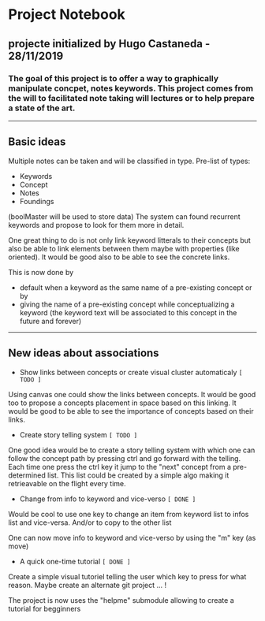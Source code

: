 # Project Notebook
## projecte initialized by Hugo Castaneda - 28/11/2019
### The goal of this project is to offer a way to graphically manipulate concpet, notes keywords. This project comes from the will to facilitated note taking will lectures or to help prepare a state of the art.

---
## Basic ideas
Multiple notes can be taken and will be classified in type.
Pre-list of types:
 * Keywords
 * Concept
 * Notes
 * Foundings

(boolMaster will be used to store data)
The system can found recurrent keywords and propose to look for them more in detail.

One great thing to do is not only link keyword litterals to their concepts but also be able to link elements between them maybe with properties (like oriented). It would be good also to be able to see the concrete links.

This is now done by 
 * default when a keyword as the same name of a pre-existing concept or by
 * giving the name of a pre-existing concept while conceptualizing a keyword (the keyword text will be associated to this concept in the future and forever)

---
## New ideas about associations
 * Show links between concepts or create visual cluster automaticaly `[ TODO ]`

Using canvas one could show the links between concepts. It would be good too to propose a concepts placement in space based on this linking. It would be good to be able to see the importance of concepts based on their links.

 * Create story telling system `[ TODO ]`

One good idea would be to create a story telling system with which one can follow the concept path by pressing ctrl and go forward with the telling. Each time one press the ctrl key it jump to the "next" concept from a pre-determined list. This list could be created by a simple algo making it retrieavable on the flight every time.

 * Change from info to keyword and vice-verso `[ DONE ]`

Would be cool to use one key to change an item from keyword list to infos list and vice-versa. And/or to copy to the other list

One can now move info to keyword and vice-verso by using the "m" key (as move)

 * A quick one-time tutorial `[ DONE ]`

Create a simple visual tutoriel telling the user which key to press for what reason. Maybe create an alternate git project ... !

The project is now uses the "helpme" submodule allowing to create a tutorial for begginners
